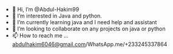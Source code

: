 - 👋 Hi, I’m @Abdul-Hakim99
- 👀 I’m interested in Java and python.
- 🌱 I’m currently learning java and I need help and assistant
- 💞️ I’m looking to collaborate on any projects on java or python
- 📫 How to reach me ... abdulhakim6046@gmail.com/WhatsApp.me/+233245337864

<!---
Abdul-Hakim99/Abdul-Hakim99 is a ✨ special ✨ repository because its `README.md` (this file) appears on your GitHub profile.
You can click the Preview link to take a look at your changes.
--->
